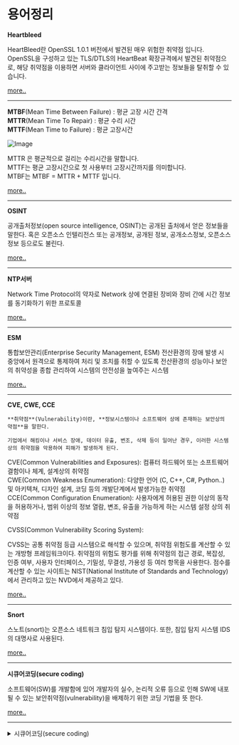 
# 용어정리

**Heartbleed** 

HeartBleed란 OpenSSL 1.0.1 버전에서 발견된 매우 위험한 취약점 입니다. OpenSSL을 구성하고 있는 TLS/DTLS의 HeartBeat 확장규격에서 발견된 취약점으로, 해당 취약점을 이용하면 서버와 클라이언트 사이에 주고받는 정보들을 탈취할 수 있습니다.

[more..](https://blog.alyac.co.kr/76)

---

**MTBF**(Mean Time Between Failure) : 평균 고장 시간 간격<br/>
**MTTR**(Mean Time To Repair) : 평균 수리 시간<br/>
**MTTF**(Mean Time to Failure) : 평균 고장시간<br/>

![Image](https://user-images.githubusercontent.com/76420201/104976336-570feb80-5a40-11eb-943f-20656fe1861c.png)

MTTR 은 평균적으로 걸리는 수리시간을 말합니다.<br/>
MTTF는 평균 고장시간으로 첫 사용부터 고장시간까지를 의미합니다.<br/>
MTBF는 MTBF = MTTR + MTTF 입니다.<br/>

[more..](https://m.blog.naver.com/sigmagil/222000246303)

---

**OSINT**

공개출처정보(open source intelligence, OSINT)는 공개된 출처에서 얻은 정보들을 말한다. 혹은 오픈소스 인텔리전스 또는 공개정보, 공개된 정보, 공개소스정보, 오픈소스정보 등으로도 불린다.

[more..](https://mrrootable.tistory.com/90)

---

**NTP서버**

Network Time Protocol의 약자로 Network 상에 연결된 장비와 장비 간에 시간 정보를 동기화하기 위한 프로토콜

[more..](https://aorica.tistory.com/46)

---

**ESM**

통합보안관리(Enterprise Security Management, ESM) 전산환경의 장애 발생 시 중앙에서 원격으로 통제하여 처리 및 조치를 취할 수 있도록 전산환경의 성능이나 보안의 취약성을 종합 관리하여 시스템의 안전성을 높여주는 시스템

[more..](https://m.blog.naver.com/PostView.nhn?blogId=on21life&logNo=221388898666&proxyReferer=https:%2F%2Fwww.google.com%2F)

---

**CVE, CWE, CCE**

```note
**취약점**(Vulnerability)이란, **정보시스템이나 소프트웨어 상에 존재하는 보안상의 약점**을 말한다.

기업에서 해킹이나 서비스 장애, 데이터 유출, 변조, 삭제 등이 일어난 경우, 이러한 시스템 상의 취약점을 악용하여 피해가 발생하게 된다.
```

CVE(Common Vulnerabilities and Exposures): 컴퓨터 하드웨어 또는 소프트웨어 결함이나 체계, 설계상의 취약점 <br/>
CWE(Common Weakness Enumeration): 다양한 언어 (C, C++, C#, Python..) 및 아키텍쳐, 디자인 설계, 코딩 등의 개발단계에서 발생가능한 취약점<br/>
CCE(Common Configuration Enumeration): 사용자에게 허용된 권한 이상의 동작을 허용하거나, 범위 이상의 정보 열람, 변조, 유출을 가능하게 하는 시스템 설정 상의 취약점

CVSS(Common Vulnerability Scoring System):

CVSS는 공통 취약점 등급 시스템으로 해석할 수 있으며, 취약점 위험도를 계산할 수 있는 개방형 프레임워크이다. 취약점의 위험도 평가를 위해 취약점의 접근 경로, 복잡성, 인증 여부, 사용자 인터페이스, 기밀성, 무결성, 가용성 등 여러 항목을 사용한다. 점수를 계산할 수 있는 사이트는 NIST(National Institute of Standards and Technology)에서 관리하고 있는 NVD에서 제공하고 있다.

[more..](https://m.blog.naver.com/lhi5693/221676723094)

---

**Snort**

스노트(snort)는 오픈소스 네트워크 침입 탐지 시스템이다. 또한, 침입 탐지 시스템 IDS의 대명사로 사용된다.

[more..](https://nan491.tistory.com/entry/VMware-Snort%EC%97%90-%EB%8C%80%ED%95%98%EC%97%AC-%EC%95%8C%EC%95%84%EB%B3%B4%EA%B8%B0-%EC%8B%A4%EC%8A%B5%ED%95%98%EA%B8%B0-1)

---

**시큐어코딩(secure coding)**

소프트웨어(SW)를 개발함에 있어 개발자의 실수, 논리적 오류 등으로 인해 SW에 내포될 수 있는 보안취약점(vulnerability)을 배제하기 위한 코딩 기법을 뜻 한다. 

[more..](https://m.blog.naver.com/PostView.nhn?blogId=gs_info&logNo=220707616924&proxyReferer=https:%2F%2Fwww.google.com%2F)

---

<details markdown="1">
<summary>시큐어코딩(secure coding)</summary>

소프트웨어(SW)를 개발함에 있어 개발자의 실수, 논리적 오류 등으로 인해 SW에 내포될 수 있는 보안취약점(vulnerability)을 배제하기 위한 코딩 기법을 뜻 한다. 

[more..](https://m.blog.naver.com/PostView.nhn?blogId=gs_info&logNo=220707616924&proxyReferer=https:%2F%2Fwww.google.com%2F)

</details>